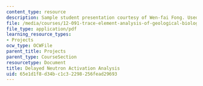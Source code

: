 ```yaml
---
content_type: resource
description: Sample student presentation courtesy of Wen-fai Fong. Used with permission.
file: /media/courses/12-091-trace-element-analysis-of-geological-biological-environmental-materials-by-neutron-activation-analysis-an-exposure-january-iap-2005/65e1d1f8d34bc1c32298256fead29693_delayednaa.pdf
file_type: application/pdf
learning_resource_types:
- Projects
ocw_type: OCWFile
parent_title: Projects
parent_type: CourseSection
resourcetype: Document
title: Delayed Neutron Activation Analysis
uid: 65e1d1f8-d34b-c1c3-2298-256fead29693
---
```

